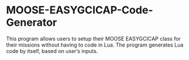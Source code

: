 # MOOSE-EASYGCICAP-Code-Generator
This program allows users to setup their MOOSE EASYGCICAP class for their missions without having to code in Lua. The program generates Lua code by itself, based on user’s inputs. 
